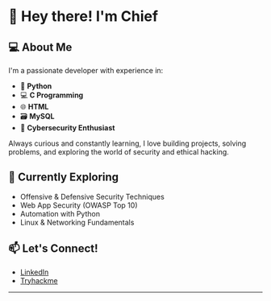 # 👋 Hey there! I'm Chief

## 💻 About Me
I'm a passionate developer with experience in:
- 🐍 **Python**
- 💻 **C Programming**
- 🌐 **HTML**
- 🗃️ **MySQL**
- 🔐 **Cybersecurity Enthusiast**

Always curious and constantly learning, I love building projects, solving problems, and exploring the world of security and ethical hacking.

## 🚀 Currently Exploring
- Offensive & Defensive Security Techniques
- Web App Security (OWASP Top 10)
- Automation with Python
- Linux & Networking Fundamentals

## 📫 Let's Connect!
- [LinkedIn](https://www.linkedin.com/in/kaushikbarman01/)
- [Tryhackme](https://tryhackme.com/p/Kaushik01)

---


